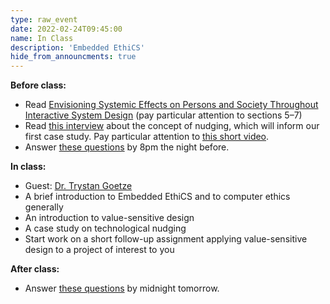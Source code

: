 ```yaml
---
type: raw_event
date: 2022-02-24T09:45:00
name: In Class
description: 'Embedded EthiCS'
hide_from_announcments: true
---
```


**Before class:** 
* Read [Envisioning Systemic Effects on Persons and Society Throughout Interactive System Design](https://dl-acm-org.ezp-prod1.hul.harvard.edu/doi/abs/10.1145/1394445.1394446) (pay particular attention to sections 5–7)
* Read [this interview](https://www.mckinsey.com/business-functions/strategy-and-corporate-finance/our-insights/much-anew-about-nudging) about the concept of nudging, which will inform our first case study. Pay particular attention to [this short video](https://www.mckinsey.com/Videos/video?vid=6265333924001&plyrid=HkOJqCPWdb&aid=ED969673-0183-4C11-8EAC-E2C8DD7AA1B5). 
* Answer [these questions](https://docs.google.com/forms/d/e/1FAIpQLSe2pZPqzz1pLiee0ZL-upW6-Y3s7xgR4_LSecOxDDEVdzWOEA/viewform?usp=sf_link) by 8pm the night before. 

**In class:** 
* Guest: [Dr. Trystan Goetze](https://www.trystangoetze.ca/)
* A brief introduction to Embedded EthiCS and to computer ethics generally
* An introduction to value-sensitive design
* A case study on technological nudging
* Start work on a short follow-up assignment applying value-sensitive design to a project of interest to you

**After class:**
* Answer [these questions](https://docs.google.com/forms/d/e/1FAIpQLSecpgC8awtISyoR0iaYpJw_2ZFwSobAqyyyJzWdvc2u4wI3Wg/viewform) by midnight tomorrow.
